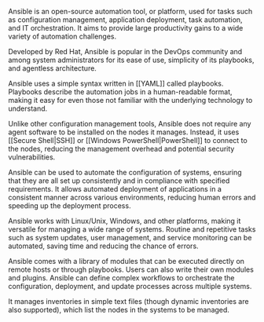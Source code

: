 Ansible is an open-source automation tool, or platform, used for tasks such as configuration management, application deployment, task automation, and IT orchestration. It aims to provide large productivity gains to a wide variety of automation challenges. 

Developed by Red Hat, Ansible is popular in the DevOps community and among system administrators for its ease of use, simplicity of its playbooks, and agentless architecture.

Ansible uses a simple syntax written in [[YAML]] called playbooks. Playbooks describe the automation jobs in a human-readable format, making it easy for even those not familiar with the underlying technology to understand.

Unlike other configuration management tools, Ansible does not require any agent software to be installed on the nodes it manages. Instead, it uses [[Secure Shell|SSH]] or [[Windows PowerShell|PowerShell]] to connect to the nodes, reducing the management overhead and potential security vulnerabilities.

Ansible can be used to automate the configuration of systems, ensuring that they are all set up consistently and in compliance with specified requirements. It allows automated deployment of applications in a consistent manner across various environments, reducing human errors and speeding up the deployment process.

Ansible works with Linux/Unix, Windows, and other platforms, making it versatile for managing a wide range of systems. Routine and repetitive tasks such as system updates, user management, and service monitoring can be automated, saving time and reducing the chance of errors.

Ansible comes with a library of modules that can be executed directly on remote hosts or through playbooks. Users can also write their own modules and plugins. Ansible can define complex workflows to orchestrate the configuration, deployment, and update processes across multiple systems.

It manages inventories in simple text files (though dynamic inventories are also supported), which list the nodes in the systems to be managed.